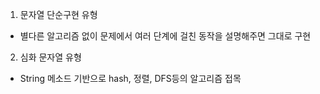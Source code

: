 1. 문자열 단순구현 유형

- 별다른 알고리즘 없이 문제에서 여러 단계에 걸친 동작을 설명해주면 그대로 구현

2. 심화 문자열 유형

- String 메소드 기반으로 hash, 정렬, DFS등의 알고리즘 접목
